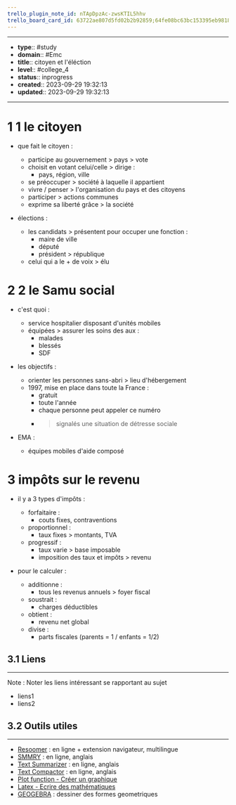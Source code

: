 ```yaml
---
trello_plugin_note_id: nTApDpzAc-zwsKTIL5hhv
trello_board_card_id: 63722ae807d5fd02b2b92859;64fe08bc63bc153395eb9818
---
```




---
- **type**:: #study
- **domain**:: #Emc
- **title**:: citoyen et l'éléction
- **level**:: #college_4
- **status**:: inprogress
- **created**:: 2023-09-29 19:32:13
- **updated**:: 2023-09-29 19:32:13
---

# 1	1 le citoyen

- que fait le citoyen : 
	- participe au gouvernement > pays > vote
	- choisit en votant celui/celle > dirige :
		- pays, région, ville
	- se préoccuper > société à laquelle il appartient
	- vivre / penser > l'organisation du pays et des citoyens
	- participer > actions communes
	- exprime sa liberté grâce > la société

- élections :
	- les candidats > présentent pour occuper une fonction :
		- maire de ville
		- député
		- président > république
	- celui qui a le + de voix > élu

# 2	2 le Samu social

- c'est quoi :
	- service hospitalier disposant d'unités mobiles
	-  équipées > assurer les soins des aux :
		- malades
		- blessés
		- SDF

- les objectifs :
	- orienter les personnes sans-abri > lieu d'hébergement
	- 1997, mise en place dans toute la France :
		- gratuit 
		- toute l'année
		- chaque personne peut appeler ce numéro
		- > signalés une situation de détresse sociale

- EMA :
	- équipes mobiles d'aide composé

# 3 impôts sur le revenu


- il y a 3 types d'impôts :
	- forfaitaire :
		- couts fixes, contraventions
	- proportionnel :
		- taux fixes > montants, TVA 
	- progressif :
		- taux varie > base imposable
		- imposition des taux et impôts > revenu

- pour le calculer :
	- additionne :
		- tous les revenus annuels > foyer fiscal
	- soustrait :
		- charges déductibles
	- obtient :
		- revenu net global
	- divise :
		- parts fiscales (parents = 1 / enfants = 1/2)
## 3.1	Liens
---

Note :  Noter les liens intéressant se rapportant au sujet

- liens1
- liens2



## 3.2	Outils utiles
---

-   [Resoomer](https://resoomer.com/fr) : en ligne + extension navigateur, multilingue
-   [SMMRY](https://smmry.com/) : en ligne, anglais
-   [Text Summarizer](http://textsummarization.net/text-summarizer) : en ligne, anglais
-   [Text Compactor](https://www.textcompactor.com/) : en ligne, anglais
- [Plot function - Créer un graphique](https://github.com/leonhma/obsidian-functionplot)
- [Latex - Ecrire des mathématiques](https://fr.wikibooks.org/wiki/LaTeX/%C3%89crire_des_math%C3%A9matiques)
- [GEOGEBRA](https://www.geogebra.org/geometry?lang=fr) : dessiner des formes geometriques 